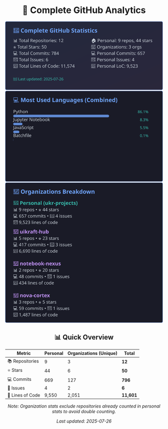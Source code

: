 <!-- GitHub Stats - Auto Generated -->
<div align="center">

# 🚀 Complete GitHub Analytics

![GitHub Stats](./assets/github-stats.svg)
![Languages](./assets/languages.svg)
![Organizations](./assets/organizations.svg)

## 📊 Quick Overview

| Metric | Personal | Organizations (Unique) | **Total** |
|--------|----------|------------------------|-----------|
| 📚 Repositories | 9 | 3 | **12** |
| ⭐ Stars | 44 | 6 | **50** |
| 💻 Commits | 669 | 127 | **796** |
| 🐛 Issues | 4 | 2 | **6** |
| 📏 Lines of Code | 9,550 | 2,051 | **11,601** |

*Note: Organization stats exclude repositories already counted in personal stats to avoid double counting.*

*Last updated: 2025-07-26*

</div>
<!-- End GitHub Stats -->